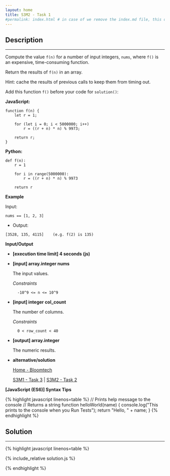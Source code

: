 ```yaml
---
layout: home
title: S3M2 - Task 1
#permalink: index.html # in case of we remove the index.md file, this doc will be the index page
---
```


<div class="row">
<div class="columnStmt" markdown="1">

## Description
------

Compute the value `f(n)` for a number of input integers, `nums`, where `f()` is an expensive, time-consuming function.

Return the results of `f(n)` in an array.

Hint: cache the results of previous calls to keep them from timing out.

Add this function `f()` before your code for `solution()`:

**JavaScript:**

```
function f(n) {
    let r = 1;
    
    for (let i = 0; i < 5000000; i++)
        r = ((r + n) * n) % 9973;
        
    return r;
}
```

**Python:**

```
def f(n):
    r = 1
    
    for i in range(5000000):
        r = ((r + n) * n) % 9973
        
    return r
```

**Example**

Input:
```
nums == [1, 2, 3]
```
-   Output:
```
[3528, 135, 4115]    (e.g. f(2) is 135)
```
**Input/Output**

* **[execution time limit] 4 seconds (js)**

* **[input] array.integer nums**

    The input values.

    *Constraints*

        -10^9 <= n <= 10^9

* **[input] integer col_count**

    The number of columns.

    *Constraints*

        0 < row_count < 40

* **[output] array.integer**

    The numeric results.

* **alternative/solution**    

    [Home - Bloomtech](../../code-signal-arcade-bloomtech/README.html) 
    
    [S3M1 - Task 3](../S3M1_Task_1/README.html) | [S3M2 - Task 2](../S3M2_Task_2/README.html)     

**[JavaScript (ES6)] Syntax Tips**

{% highlight javascript linenos=table %}
// Prints help message to the console
// Returns a string
function helloWorld(name) {
    console.log("This prints to the console when you Run Tests");
    return "Hello, " + name;
}
{% endhighlight %}

</div>
<div class="columnSol" markdown="1">

## Solution
------

{% highlight javascript linenos=table %}

{% include_relative solution.js %}

{% endhighlight %}

</div>
</div>